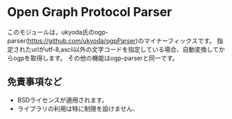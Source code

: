 # Open Graph Protocol Parser
このモジュールは，ukyoda氏のogp-parser(https://github.com/ukyoda/ogpParser)のマイナーフィックスです。
指定されたurlがutf-8,ascii以外の文字コードを指定している場合、自動変換してからogpを取得します。
その他の機能はogp-parserと同一です。

## 免責事項など
* BSDライセンスが適用されます。
* ライブラリの利用は特に制限を設けません、

